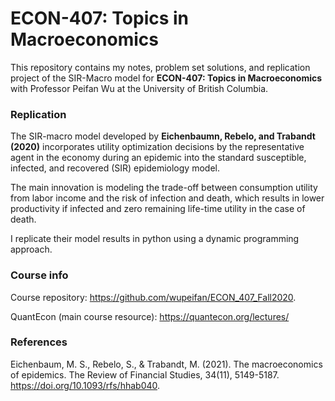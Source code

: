 # ECON-407: Topics in Macroeconomics

This repository contains my notes, problem set solutions, and replication project of the SIR-Macro model for **ECON-407: Topics in Macroeconomics** with Professor Peifan Wu at the University of British Columbia.

### Replication
The SIR-macro model developed by **Eichenbaumn, Rebelo, and Trabandt (2020)** incorporates utility optimization decisions by the representative agent in the economy during an epidemic into the standard susceptible, infected, and recovered (SIR) epidemiology model.

The main innovation is modeling the trade-off between consumption utility from labor income and the risk of infection and death, which results in lower productivity if infected and zero remaining life-time utility in the case of death.

I replicate their model results in python using a dynamic programming approach.

### Course info
Course repository: https://github.com/wupeifan/ECON_407_Fall2020.

QuantEcon (main course resource): https://quantecon.org/lectures/

### References
Eichenbaum, M. S., Rebelo, S., & Trabandt, M. (2021). The macroeconomics of epidemics. The Review of Financial Studies, 34(11), 5149-5187. https://doi.org/10.1093/rfs/hhab040.
